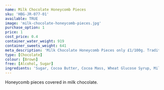 ```yaml
---
name: Milk Chocolate Honeycomb Pieces
sku: 'HBG-JR-077-01'
available: TRUE
image: 'milk-chocolate-honeycomb-pieces.jpg'
purchase_option: 1
price: 1
cost_price: 0.4
container_water_weight: 919
container_sweets_weight: 641
meta_description: 'Milk Chocolate Honeycomb Pieces only £1/100g. Traditional sweets and more at Humbugs Confectionery Store. Specialists in satisfying your sweet tooth!'
type: [Chocolate]
colour: [Brown]
free: [Alcohol, Sugar]
ingredients: 'Sugar, Cocoa Butter, Cocoa Mass, Wheat Glucose Syrup, Milk Solids, Emulsifiers (Soya Lecithin, 476), Mineral Salt (500), Flavours, Hydrolysed Milk Protein.  May contain traces of nuts. Milk Chocolate contains Cocoa Solids 26%, Milk Solids 28%.'
---
```

Honeycomb pieces covered in milk chocolate.